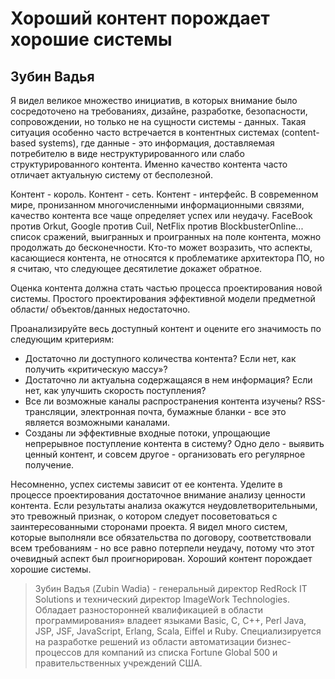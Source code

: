 # Хороший контент порождает хорошие системы

## Зубин Вадья

Я видел великое множество инициатив, в которых внимание было
сосредоточено на требованиях, дизайне, разработке, безопасности, сопровождении,
но только не на сущности системы - данных. Такая ситуация особенно часто
встречается в контентных системах (content-based systems), где данные - это
информация, доставляемая потребителю в виде неструктурированного или
слабо структурированного контента. Именно качество контента часто
отличает актуальную систему от бесполезной.

Контент - король. Контент - сеть. Контент - интерфейс. В современном
мире, пронизанном многочисленными информационными связями, качество
контента все чаще определяет успех или неудачу. FaceBook против Orkut,
Google против Cuil, NetFlix против BlockbusterOnline... список сражений,
выигранных и проигранных на поле контента, можно продолжать до
бесконечности. Кто-то может возразить, что аспекты, касающиеся контента,
не относятся к проблематике архитектора ПО, но я считаю, что следующее
десятилетие докажет обратное.

Оценка контента должна стать частью процесса проектирования новой
системы. Простого проектирования эффективной модели предметной области/
объектов/данных недостаточно.

Проанализируйте весь доступный контент и оцените его значимость по
следующим критериям:
- Достаточно ли доступного количества контента? Если нет, как получить
«критическую массу»?
- Достаточно ли актуальна содержащаяся в нем информация? Если нет,
как улучшить скорость поступления?
- Все ли возможные каналы распространения контента изучены? RSS-
  трансляции, электронная почта, бумажные бланки - все это является
  возможными каналами.
- Созданы ли эффективные входные потоки, упрощающие непрерывное
  поступление контента в систему? Одно дело - выявить ценный контент,
  и совсем другое - организовать его регулярное получение.

Несомненно, успех системы зависит от ее контента. Уделите в процессе
проектирования достаточное внимание анализу ценности контента. Если
результаты анализа окажутся неудовлетворительными, это тревожный
признак, о котором следует посоветоваться с заинтересованными сторонами
проекта. Я видел много систем, которые выполняли все обязательства по
договору, соответствовали всем требованиям - но все равно потерпели неудачу,
потому что этот очевидный аспект был проигнорирован. Хороший контент
порождает хорошие системы.

> Зубин Вадъя (Zubin Wadia) - генеральный директор RedRock IT Solutions
и технический директор ImageWork Technologies. Обладает
разносторонней квалификацией в области программирования» владеет языками Basic,
С, C++, Perl Java, JSP, JSF, JavaScript, Erlang, Scala, Eiffel и Ruby.
Специализируется на разработке решений из области автоматизации бизнес-
процессов для компаний из списка Fortune Global 500 и правительственных
учреждений США.